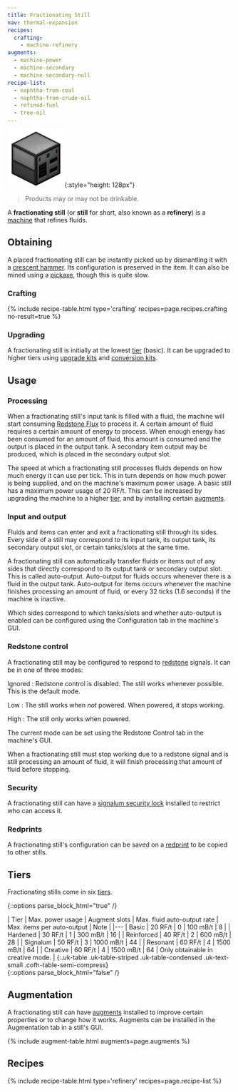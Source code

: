 ```yaml
---
title: Fractionating Still
nav: thermal-expansion
recipes:
  crafting:
    - machine-refinery
augments:
  - machine-power
  - machine-secondary
  - machine-secondary-null
recipe-list:
  - naphtha-from-coal
  - naphtha-from-crude-oil
  - refined-fuel
  - tree-oil
---
```


![Fractionating still](/assets/images/thermal-expansion/fractionating-still.png){:style="height: 128px"}

> Products may or may not be drinkable.


A **fractionating still** (or **still** for short, also known as a **refinery**)
is a [machine](/docs/machines/) that refines fluids.


Obtaining
---------

A placed fractionating still can be instantly picked up by dismantling it with a
[crescent hammer](/docs/crescent-hammer/). Its configuration is preserved in the
item. It can also be mined using a
[pickaxe](https://minecraft.gamepedia.com/Pickaxe), though this is quite slow.

### Crafting
{% include recipe-table.html type='crafting' recipes=page.recipes.crafting no-result=true %}

### Upgrading
A fractionating still is initially at the lowest [tier](#tiers) (basic). It can
be upgraded to higher tiers using [upgrade kits](/docs/upgrade-kits/) and
[conversion kits](/docs/conversion-kits/).


Usage
-----

### Processing
When a fractionating still's input tank is filled with a fluid, the machine will
start consuming [Redstone Flux](/docs/redstone-flux/) to process it. A certain
amount of fluid requires a certain amount of energy to process. When enough
energy has been consumed for an amount of fluid, this amount is consumed and the
output is placed in the output tank. A secondary item output may be produced,
which is placed in the secondary output slot.

The speed at which a fractionating still processes fluids depends on how much
energy it can use per tick. This in turn depends on how much power is being
supplied, and on the machine's maximum power usage. A basic still has a maximum
power usage of 20 RF/t. This can be increased by upgrading the machine to a
higher [tier](#tiers), and by installing certain [augments](#augmentation).

### Input and output
Fluids and items can enter and exit a fractionating still through its sides.
Every side of a still may correspond to its input tank, its output tank, its
secondary output slot, or certain tanks/slots at the same time.

A fractionating still can automatically transfer fluids or items out of any
sides that directly correspond to its output tank or secondary output slot. This
is called auto-output. Auto-output for fluids occurs whenever there is a fluid
in the output tank. Auto-output for items occurs whenever the machine finishes
processing an amount of fluid, or every 32 ticks (1.6 seconds) if the machine is
inactive.

Which sides correspond to which tanks/slots and whether auto-output is enabled
can be configured using the Configuration tab in the machine's GUI.

### Redstone control
A fractionating still may be configured to respond to
[redstone](https://minecraft.gamepedia.com/Redstone) signals. It can be in one
of three modes:

Ignored
: Redstone control is disabled. The still works whenever possible. This is the
default mode.

Low
: The still works when *not* powered. When powered, it stops working.

High
: The still only works when powered.

The current mode can be set using the Redstone Control tab in the machine's GUI.

When a fractionating still must stop working due to a redstone signal and is
still processing an amount of fluid, it will finish processing that amount of
fluid before stopping.

### Security
A fractionating still can have a [signalum security
lock](/docs/signalum-security-lock/) installed to restrict who can access it.

### Redprints
A fractionating still's configuration can be saved on a
[redprint](/docs/redprint/) to be copied to other stills.


Tiers
-----

Fractionating stills come in six [tiers](/docs/tiers/).

{::options parse_block_html="true" /}
<div class="uk-overflow-container">
| Tier | Max. power usage | Augment slots | Max. fluid auto-output rate | Max. items per auto-output | Note |
|---
| Basic | 20 RF/t | 0 | 100 mB/t | 8 |
| Hardened | 30 RF/t | 1 | 300 mB/t | 16 |
| Reinforced | 40 RF/t | 2 | 600 mB/t | 28 |
| Signalum | 50 RF/t | 3 | 1000 mB/t | 44 |
| Resonant | 60 RF/t | 4 | 1500 mB/t | 64 |
| Creative | 60 RF/t | 4 | 1500 mB/t | 64 | Only obtainable in creative mode. |
{:.uk-table .uk-table-striped .uk-table-condensed .uk-text-small .cofh-table-semi-compress}
</div>
{::options parse_block_html="false" /}


Augmentation
------------

A fractionating still can have [augments](/docs/augments/) installed to improve
certain properties or to change how it works. Augments can be installed in the
Augmentation tab in a still's GUI.

{% include augment-table.html augments=page.augments %}


Recipes
-------

{% include recipe-table.html type='refinery' recipes=page.recipe-list %}
